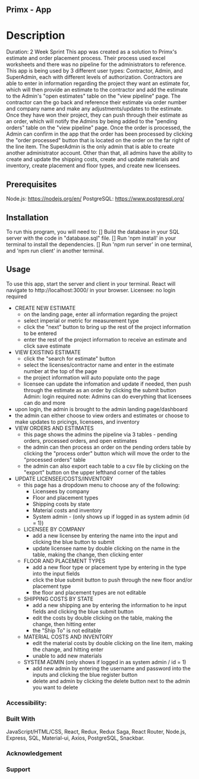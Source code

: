 ## Primx - App

# Description
Duration: 2 Week Sprint
This app was created as a solution to Primx's estimate and order placement process. Their process used excel worksheets and there was no pipeline for the administrators to reference. This app is being used by 3 different user types: Contractor, Admin, and SuperAdmin, each with different levels of authorization. Contractors are able to enter in information regarding the project they want an estimate for, which will then provide an estimate to the contractor and add the estimate to the Admin's "open estimates" table on the "view pipeline" page. The contractor can the go back and reference their estimate via order number and company name and make any adjustments/updates to the estimate. Once they have won their project, they can push through their estimate as an order, which will notify the Admins by being added to the "pending orders" table on the "view pipeline" page. Once the order is processed, the Admin can confirm in the app that the order has been processed by clicking the "order processed" button that is located on the order on the far right of the line item. The SuperAdmin is the only admin that is able to create another administrator account. Other than that, all admins have the ability to create and update the shipping costs, create and update materials and inventory, create placement and floor types, and create new licensees. 

## Prerequisites
Node.js: https://nodejs.org/en/
PostgreSQL: https://www.postgresql.org/

## Installation
To run this program, you will need to:
[] Build the database in your SQL server with the code in "database.sql" file. 
[] Run 'npm install' in your terminal to install the dependencies.
[] Run 'npm run server' in one terminal, and 'npm run client' in another terminal.

## Usage
To use this app, start the server and client in your terminal.  React will navigate to http://localhost:3000/ in your browser.
Licensee: no login required
  - CREATE NEW ESTIMATE
    - on the landing page, enter all information regarding the project
    - select imperial or metric for measurement type
    - click the "next" button to bring up the rest of the project information to be entered
    - enter the rest of the project information to receive an estimate and click save estimate
  - VIEW EXISTING ESTIMATE 
    - click the "search for estimate" button
    - select the licenses/contractor name and enter in the estimate number at the top of the page
    - the project information will auto populate onto the page
    - licensee can update the infomation and update if needed, then push through the estimate as an order by clicking the submit button
Admin: login required
note: Admins can do everything that licensees can do and more
  - upon login, the admin is brought to the admin landing page/dashboard
  - the admin can either choose to view orders and estimates or choose to make updates to pricings, licensees, and inventory
  - VIEW ORDERS AND ESTIMATES
    - this page shows the admins the pipeline via 3 tables - pending orders, processed orders, and open estimates
    - the admin can then process an order on the pending orders table by clicking the "process order" button which will move the order to the "processed orders" table
    - the admin can also export each table to a csv file by clicking on the "export" button on the upper lefthand corner of the tables
  - UPDATE LICENSEE/COSTS/INVENTORY
    - this page has a dropdown menu to choose any of the following:
        - Licensees by company
        - Floor and placement types
        - Shipping costs by state
        - Material costs and inventory
        - System admin - (only shows up if logged in as system admin (id = 1))
    - LICENSEE  BY COMPANY
      - add a new licensee by entering the name into the input and clicking the blue button to submit
      - update licensee name by double clicking on the name in the table, making the change, then clicking enter
    - FLOOR AND PLACEMENT TYPES
      - add a new floor type or placement type by entering in the type into the input fields
      - click the blue submit button to push through the new floor and/or placement type
      - the floor and placement types are not editable
    - SHIPPING COSTS BY STATE
      - add a new shipping ane by entering the information to he input fields and clicking the blue submit button
      - edit the costs by double clicking on the table, making the change, then hitting enter
      - the "Ship To" is not editable
    - MATERIAL COSTS AND INVENTORY
      - edit the material costs by double clicking on the line item, making the change, and hitting enter
      - unable to add new materials
    - SYSTEM ADMIN (only shows if logged in as system admin / id = 1)
      - add new admin by entering the username and password into the inputs and clicking the blue register button
      - delete and admin by clicking the delete button next to the admin you want to delete

### Accessibility: 


### Built With
JavaScript/HTML/CSS, React, Redux, Redux Saga, React Router, Node.js, Express, SQL, Material-ui, Axios, PostgreSQL, Snackbar. 

### Acknowledgement


### Support

